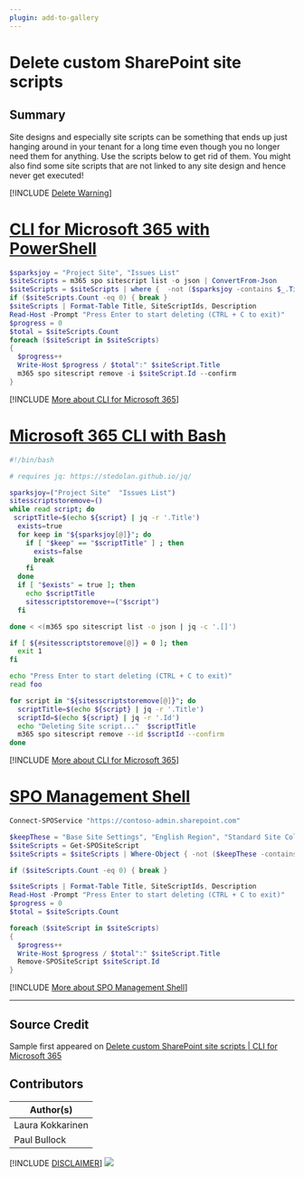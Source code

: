 ```yaml
---
plugin: add-to-gallery
---
```


# Delete custom SharePoint site scripts

## Summary

Site designs and especially site scripts can be something that ends up just hanging around in your tenant for a long time even though you no longer need them for anything. Use the scripts below to get rid of them. You might also find some site scripts that are not linked to any site design and hence never get executed!
 
[!INCLUDE [Delete Warning](../../docfx/includes/DELETE-WARN.md)]

# [CLI for Microsoft 365 with PowerShell](#tab/cli-m365-ps)
```powershell
$sparksjoy = "Project Site", "Issues List"
$siteScripts = m365 spo sitescript list -o json | ConvertFrom-Json
$siteScripts = $siteScripts | where {  -not ($sparksjoy -contains $_.Title)}
if ($siteScripts.Count -eq 0) { break }
$siteScripts | Format-Table Title, SiteScriptIds, Description
Read-Host -Prompt "Press Enter to start deleting (CTRL + C to exit)"
$progress = 0
$total = $siteScripts.Count
foreach ($siteScript in $siteScripts)
{
  $progress++
  Write-Host $progress / $total":" $siteScript.Title
  m365 spo sitescript remove -i $siteScript.Id --confirm
}
```
[!INCLUDE [More about CLI for Microsoft 365](../../docfx/includes/MORE-CLIM365.md)]
 
# [Microsoft 365 CLI with Bash](#tab/m365cli-bash)
```bash
#!/bin/bash

# requires jq: https://stedolan.github.io/jq/

sparksjoy=("Project Site"  "Issues List")
sitesscriptstoremove=()
while read script; do
 scriptTitle=$(echo ${script} | jq -r '.Title')
  exists=true
  for keep in "${sparksjoy[@]}"; do
    if [ "$keep" == "$scriptTitle" ] ; then
      exists=false
      break
    fi
  done
  if [ "$exists" = true ]; then
    echo $scriptTitle
    sitesscriptstoremove+=("$script")
  fi

done < <(m365 spo sitescript list -o json | jq -c '.[]')

if [ ${#sitesscriptstoremove[@]} = 0 ]; then
  exit 1
fi

echo "Press Enter to start deleting (CTRL + C to exit)"
read foo

for script in "${sitesscriptstoremove[@]}"; do
  scriptTitle=$(echo ${script} | jq -r '.Title')
  scriptId=$(echo ${script} | jq -r '.Id')
  echo "Deleting Site script..."  $scriptTitle
  m365 spo sitescript remove --id $scriptId --confirm
done
```
[!INCLUDE [More about CLI for Microsoft 365](../../docfx/includes/MORE-CLIM365.md)]

# [SPO Management Shell](#tab/spoms-ps)

```powershell
Connect-SPOService "https://contoso-admin.sharepoint.com"

$keepThese = "Base Site Settings", "English Region", "Standard Site Columns", "Standard Libraries"
$siteScripts = Get-SPOSiteScript
$siteScripts = $siteScripts | Where-Object { -not ($keepThese -contains $_.Title)}

if ($siteScripts.Count -eq 0) { break }

$siteScripts | Format-Table Title, SiteScriptIds, Description
Read-Host -Prompt "Press Enter to start deleting (CTRL + C to exit)"
$progress = 0
$total = $siteScripts.Count

foreach ($siteScript in $siteScripts)
{
  $progress++
  Write-Host $progress / $total":" $siteScript.Title
  Remove-SPOSiteScript $siteScript.Id
}
```
[!INCLUDE [More about SPO Management Shell](../../docfx/includes/MORE-SPOMS.md)]

***

## Source Credit

Sample first appeared on [Delete custom SharePoint site scripts | CLI for Microsoft 365](https://pnp.github.io/cli-microsoft365/sample-scripts/spo/remove-site-scripts/)

## Contributors

| Author(s) |
|-----------|
| Laura Kokkarinen |
| Paul Bullock |


[!INCLUDE [DISCLAIMER](../../docfx/includes/DISCLAIMER.md)]
<img src="https://telemetry.sharepointpnp.com/script-samples/scripts/spo-remove-site-scripts" aria-hidden="true" />